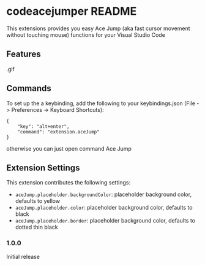 # codeacejumper README

This extensions provides you easy Ace Jump (aka fast cursor movement without touching mouse) functions for your Visual Studio Code

## Features

.gif

## Commands

To set up the a keybinding, add the following to your keybindings.json (File -> Preferences -> Keyboard Shortcuts):

    {
        "key": "alt+enter",
        "command": "extension.aceJump"
    }

otherwise you can just open command Ace Jump

## Extension Settings

This extension contributes the following settings:

* `aceJump.placeholder.backgroundColor`: placeholder background color, defaults to yellow
* `aceJump.placeholder.color`: placeholder background color, defaults to black
* `aceJump.placeholder.border`: placeholder background color, defaults to dotted thin black
 
### 1.0.0

Initial release